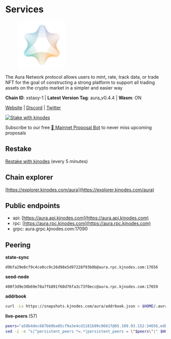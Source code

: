 # Services

<figure><img src="https://raw.githubusercontent.com/kj89/cosmos-images/main/logos/aura.png" width="150" alt=""><figcaption></figcaption></figure>

The Aura Network protocol allows users to mint, rate, track data,  or trade NFT for the goal of constructing a strong platform to  support all trading assets on the crypto market in a simpler and easier way

**Chain ID**: xstaxy-1 | **Latest Version Tag**: aura_v0.4.4 | **Wasm**: ON

[Website](https://aura.network) | [Discord](https://discord.gg/hpvF5QcWRf) | [Twitter](https://twitter.com/AuraNetworkHQ)

[![Stake with kjnodes](https://i.ibb.co/cr44Q8j/button-stake-with-kjnodes.png)](https://restake.app/aura/auravaloper17q4k3j6kcslrcuxtj9mxdcgez7kw7jdma8ykjs)

Subscribe to our free [🤖 Mainnet Proposal Bot](https://t.me/kjnodes_proposal_bot) to never miss upcoming proposals

## Restake

[Restake with kjnodes](https://restake.app/aura/auravaloper17q4k3j6kcslrcuxtj9mxdcgez7kw7jdma8ykjs) (every 5 minutes)
## Chain explorer
[https://explorer.kjnodes.com/aura](https://explorer.kjnodes.com/aura)

## Public endpoints

* api: [https://aura.api.kjnodes.com](https://aura.api.kjnodes.com)
* rpc: [https://aura.rpc.kjnodes.com](https://aura.rpc.kjnodes.com)
* grpc: aura.grpc.kjnodes.com:17090

## Peering

**state-sync**

```text
d9bfa29e0cf9c4ce0cc9c26d98e5d97228f93b0b@aura.rpc.kjnodes.com:17656
```

**seed-node**

```text
400f3d9e30b69e78a7fb891f60d76fa3c73f0ecc@aura.rpc.kjnodes.com:17659
```

**addrbook**
```bash
curl -Ls https://snapshots.kjnodes.com/aura/addrbook.json > $HOME/.aura/config/addrbook.json
```

**live-peers** (57)
```bash
peers="a58b4dec687b60ba05cf9a3e4cd1181b09c0661f@65.109.93.152:34656,edbd221ceecf4e0234fb60d617a025c6b0e56bf0@178.250.154.15:36656,7885a9e940b45b9a2183488ca3a901b043b6ed67@144.76.40.53:21756,3e7ef25f1c9829351936884618659167400eb0f1@142.132.149.171:26656,f0c43af5395c36e41fcf7526c05d3c44e97b9499@185.165.241.20:26666,ed68064620cebd196f56335bf801144efa9fb5ef@185.22.232.82:26656,dc9c2ab4055a2ef8ddca435e9d8c120969562f98@194.247.13.139:26656,57406c041d38af3bac9acdcb2b4bdc90dc7a8852@88.99.164.158:26656,a60a9f3400cb978b313ad5a47d59f6c518ef2a04@3.135.201.61:26656,2a6c9c568980bbaff753ed362f48272c203cc77e@116.98.182.254:26656,670c0c23a1196e706e058133fbbb156f7f33b352@5.9.95.147:26656,1584b3aa3969def4a9f70555b3b442d334053e94@148.113.159.22:10156,fa474fe8f7159c9699fb39acb2925702f0474502@141.95.157.139:10156,10b4cb9cbd7d3dae1aacc97355c1269ce5e36c57@93.190.141.68:21056,0179528068da0dfaf61005cf5aa28793ca42b129@85.25.74.163:26656,b6a0d0d030f35ffffcfe92e72ea13933c1adbe62@116.202.174.253:21656,a19b89ebbf7331f435b8ef100ce501d2377922ea@209.126.116.182:26656,22a0ca5f64187bb477be1d82166b1e9e184afe50@18.143.52.13:26656,0599779759ed60e12ed39a94cd02d303ba10d591@95.214.52.174:36656,f43c7c9a194ee5a97665a9aad8f887fdbb75e4ca@65.109.225.86:46656,3e05f2b0fdd750511dbff9d3f6a47d3bc3d4b1f0@141.95.204.81:61456,ed15ae05f17dd4e672eec0a96c38364d063b68dc@65.108.6.45:60756,a859027129ee2524b57c43b9ecbe3bcc4d120efb@195.3.222.183:26656,5e87d03a29ceca5e376e55588d9b099bb5d9524f@144.202.72.17:25656,8d861db065439e8cff79d0d128ce0a141025be46@65.109.69.154:40656,a1f949c765bfc493ddd2e0e8477170bcc3b86a57@194.163.179.176:16656,dd6474ec049a264abd25248f0fd9178058331fe0@54.179.159.96:26656,ddad7ae9754de0a474a7bb14f063a17d0fbcf510@107.155.65.7:26656,c2215f1673d21a7462f38bf7fbd16f8567393f7c@13.251.159.166:26656,71bb73be4f030e47b813350ee32076ee43c67c27@134.209.111.108:26656,0b8bd8c1b956b441f036e71df3a4d96e85f843b8@13.250.159.219:26656,dce07d176e5ba4cfdc7b806eb80eabab162a09d0@45.76.213.229:26656,fc3357ab9ebd2e9530177848187e870b7404ed8e@185.246.84.196:21656,ebc272824924ea1a27ea3183dd0b9ba713494f83@95.214.52.139:26966,358b375d2ed068e5670301760476637aa9ad79a0@51.79.19.15:30656,b5774014ea48bee11fede34398118f98215508f0@141.95.148.107:26656,07317346ab58eb4de14fe8c7705863002186d340@142.132.201.53:36656,63a90346040657406ddc48a2679e3bfbe17f717a@65.108.195.29:51656,c9c0b28dcf2db5f0e7b756986d3326d62ba47e78@144.126.147.58:26656,eec4c706ee03921d103018647a4695706bc91b21@13.212.73.184:26656,7ff603bf2eb8249b9a1e695a232d99fdaf8a0f13@195.201.197.159:26156,d09fbac9fa84809f7ca34a40030bea2e87e77caf@148.113.6.190:26656,65bf908c6c41cacfce9652ed69a17337b023d0d0@57.128.85.172:26656,ced3a13f4f7200ce1a2392a5738c88532f794359@65.108.232.168:25656,b91ee5c72905bc49beed2720bb882c923c68fbc9@80.92.206.66:26656,d83cda37ad2b655ce76391132b62ccd227912156@65.109.57.67:29656,ee5dcdba835ca45249e13955da89257d67064548@142.44.213.82:7530,41caa4106f68977e3a5123e56f57934a2d34a1c1@95.214.53.215:26966,a1c03a6ab3c1e5541f433158bb2d44db135c168b@45.142.177.200:26656,42aaa8c2007e34ebc5ba1019251845d0ed591435@143.42.74.78:26656,abb367c73ef28fc90f5071e1258a23c0e5be17cd@103.107.183.89:26656,e46238ddcf2113b70f59b417994c375e2d67e265@71.236.119.108:40656,5ce29d0d9ef1230eab07444dd73745d68a832d6f@65.109.106.172:40656,7e2e27b0dde76d0e41645e49af442bf2e6b2f68c@13.230.20.39:26656,035b3b1e232107dda53f79d7ae3541e86c53f1d8@52.87.238.111:26656,d9bfa29e0cf9c4ce0cc9c26d98e5d97228f93b0b@65.109.88.38:17656,5816c78cdedd57cd8c647595903504f3779d5017@45.141.122.178:32656"
sed -i -e "s|^persistent_peers *=.*|persistent_peers = \"$peers\"|" $HOME/.aura/config/config.toml
```
